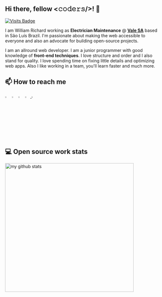   ## Hi there, fellow <𝚌𝚘𝚍𝚎𝚛𝚜/>! 👋
  
  [![Visits Badge](https://badges.pufler.dev/visits/williamrichaard/williamrichaard)](https://badges.pufler.dev/visits/williamrichaard/williamrichaard)
  
  I am William Richard working as **Electrician Maintenance** @ **[Vale SA](http://www.vale.com/EN/Pages/default.aspx)** based in São Luís Brazil. I'm passionate about making the web accessible to everyone and also an advocate for building open-source projects.
  
  I am an allround web developer. I am a junior programmer with good knowledge of **front-end techniques**. I love structure and order and I also stand for quality. I love spending time on fixing little details and optimizing web apps. Also I like working in a team, you'll learn faster and much more.

  ## 📫 How to reach me
  [<img src="https://img.icons8.com/color/48/000000/linkedin.png" width="3.5%"/>](https://www.linkedin.com/in/williamrichaard/)
  [<img src="https://img.icons8.com/fluent/48/000000/facebook-new.png" width="3.5%"/>](https://www.facebook.com/williamrichaard/)
  [<img src="https://img.icons8.com/fluent/48/000000/instagram-new.png" width="3.5%"/>](https://www.instagram.com/wrichaaard/)
  <a href="mailto:wir.richard@gmail.com"> <img src="https://img.icons8.com/fluent/48/000000/gmail.png" width="3.5%"/> </a>
  [<img src="https://upload.wikimedia.org/wikipedia/commons/8/83/Steam_icon_logo.svg" width="3.5%"/>](https://steamcommunity.com/id/CaptainMeow1/)
 
  ## 💻 Open source work stats
  <!-- My GitHub stats with buefy theme ❤️ -->
  <p align="left">
  <img src="https://github-readme-stats.vercel.app/api?username=williamrichaard&show_icons=true&theme=buefy" alt="my github stats" width="420"/>
  </p>
